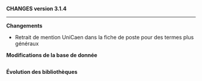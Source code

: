 **CHANGES version 3.1.4**

-----------

**Changements**

* Retrait de mention UniCaen dans la fiche de poste pour des termes plus généraux


**Modifications de la base de donnée**

```sql
```

**Évolution des bibliothèques**

```bash
```